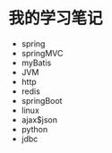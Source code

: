 # 我的学习笔记
* spring
* springMVC
* myBatis
* JVM
* http
* redis
* springBoot
* linux
* ajax$json
* python
* jdbc

